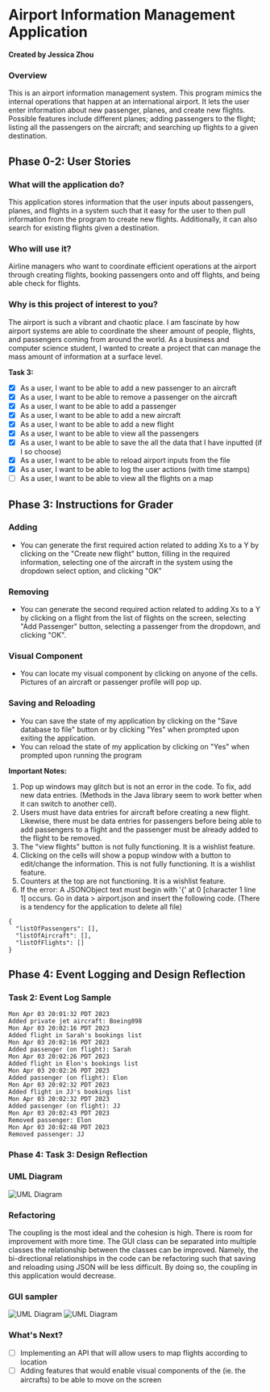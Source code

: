 
# Airport Information Management Application
**Created by Jessica Zhou** 

### Overview

This is an airport information management system. This program 
mimics the internal operations that happen at an international 
airport. It lets the user enter information about new passenger, 
planes, and create new flights. Possible features include different 
planes; adding passengers to the flight; listing all the passengers 
on the aircraft; and searching up flights to a given destination. 

## Phase 0-2: User Stories

### What will the application do?
<p>This application stores information that the user inputs about 
passengers, planes, and flights in a system such that it easy for 
the user to then pull information from the program to create new 
flights. Additionally, it can also search for existing flights 
given a destination.</p>

### Who will use it? 
<p>Airline managers who want to coordinate efficient operations at 
the airport through creating flights, booking passengers onto and 
off flights, and being able check for flights.</p>

### Why is this project of interest to you?
<p>The airport is such a vibrant and chaotic place. I am fascinate 
by how airport systems are able to coordinate the sheer amount of 
people, flights, and passengers coming from around the world. As a 
business and computer science student, I wanted to create a project 
that can manage the mass amount of information at a 
surface level.</p>

**Task 3:**

- [x] As a user, I want to be able to add a new passenger to an aircraft
- [x] As a user, I want to be able to remove a passenger on the aircraft
- [x] As a user, I want to be able to add a passenger
- [x] As a user, I want to be able to add a new aircraft
- [x] As a user, I want to be able to add a new flight
- [x] As a user, I want to be able to view all the passengers
- [x] As a user, I want to be able to save the all the data that I have inputted (if I so choose)
- [x] As a user, I want to be able to reload airport inputs from the file
- [x] As a user, I want to be able to log the user actions (with time stamps)
- [ ] As a user, I want to be able to view all the flights on a map

## Phase 3: Instructions for Grader

### Adding
- You can generate the first required action related to adding Xs to a Y by
  clicking on the "Create new flight" button, filling in the required information,
  selecting one of the aircraft in the system using the dropdown select option,
  and clicking "OK"
### Removing
- You can generate the second required action related to adding Xs to a Y by 
  clicking on a flight from the list of flights on the screen, selecting 
  "Add Passenger" button, selecting a passenger from the dropdown, and clicking "OK".
### Visual Component
- You can locate my visual component by clicking on anyone of the cells. Pictures of an 
  aircraft or passenger profile will pop up.
### Saving and Reloading
- You can save the state of my application by clicking on the "Save database to file" 
  button or by clicking "Yes" when prompted upon exiting the application.
- You can reload the state of my application by clicking on "Yes" when prompted upon
  running the program

**Important Notes:**
1. Pop up windows may glitch but is not an error in the code. To fix, add new data entries. 
   (Methods in the Java library seem to work better when it can switch to another cell). 
2. Users must have data entries for aircraft before creating a new flight. Likewise, there must be 
   data entries for passengers before being able to add passengers to a flight and the passenger must
   be already added to the flight to be removed. 
3. The "view flights" button is not fully functioning. It is a wishlist feature.
4. Clicking on the cells will show a popup window with a button to edit/change the information. 
   This is not fully functioning. It is a wishlist feature. 
5. Counters at the top are not functioning. It is a wishlist feature.
6. If the error: A JSONObject text must begin with '{' at 0 [character 1 line 1] occurs. Go in data > airport.json
   and insert the following code. (There is a tendency for the application to delete all file)
```
{
  "listOfPassengers": [],
  "listOfAircraft": [],
  "listOfFlights": []
}
```

## Phase 4: Event Logging and Design Reflection

### Task 2: Event Log Sample
```
Mon Apr 03 20:01:32 PDT 2023
Added private jet aircraft: Boeing898
Mon Apr 03 20:02:16 PDT 2023
Added flight in Sarah's bookings list
Mon Apr 03 20:02:16 PDT 2023
Added passenger (on flight): Sarah
Mon Apr 03 20:02:26 PDT 2023
Added flight in Elon's bookings list
Mon Apr 03 20:02:26 PDT 2023
Added passenger (on flight): Elon
Mon Apr 03 20:02:32 PDT 2023
Added flight in JJ's bookings list
Mon Apr 03 20:02:32 PDT 2023
Added passenger (on flight): JJ
Mon Apr 03 20:02:43 PDT 2023
Removed passenger: Elon
Mon Apr 03 20:02:48 PDT 2023
Removed passenger: JJ
```

### Phase 4: Task 3: Design Reflection

### UML Diagram

![UML Diagram](UML_Design_Diagram.png)

### Refactoring

The coupling is the most ideal and the cohesion is high. There is 
room for improvement with more time. The GUI class can be separated into multiple classes
the relationship between the classes can be improved. Namely, the bi-directional relationships
in the code can be refactoring such that saving and reloading using JSON will be less difficult. 
By doing so, the coupling in this application would decrease.

### GUI sampler

![UML Diagram](GUI_Sampler_1.png)
![UML Diagram](GUI_Sampler_2.png)

### What's Next?
- [ ] Implementing an API that will allow users to map flights according to location
- [ ] Adding features that would enable visual components of the (ie. the aircrafts) 
      to be able to move on the screen